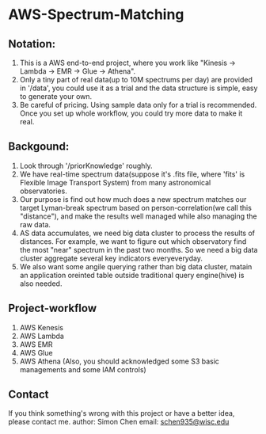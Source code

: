 # AWS-Spectrum-Matching

## Notation:
1. This is a AWS end-to-end project, where you work like "Kinesis -> Lambda -> EMR -> Glue -> Athena".
2. Only a tiny part of real data(up to 10M spectrums per day) are provided in '/data', you could use it as a trial and the data structure is simple, easy to generate your own.
3. Be careful of pricing. Using sample data only for a trial is recommended. Once you set up whole workflow, you could try more data to make it real.

## Backgound:
1. Look through '/priorKnowledge' roughly.
2. We have real-time spectrum data(suppose it's .fits file, where 'fits' is Flexible Image Transport System) from many astronomical observatories.
3. Our purpose is find out how much does a new spectrum matches our target Lyman-break spectrum based on person-correlation(we call this "distance"), and make the results well managed while also managing the raw data.
4. AS data accumulates, we need big data cluster to process the results of distances. For example, we want to figure out which observatory find the most "near" spectrum in the past two months. So we need a big data cluster aggregate several key indicators everyeveryday. 
5. We also want some angile querying rather than big data cluster, matain an application oreinted table outside traditional query engine(hive) is also needed.

## Project-workflow
1. AWS Kenesis
2. AWS Lambda
3. AWS EMR
4. AWS Glue
5. AWS Athena
(Also, you should acknowledged some S3 basic managements and some IAM controls)

## Contact
If you think something's wrong with this project or have a better idea, please contact me.
author: Simon Chen
email: schen935@wisc.edu
